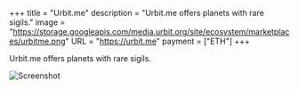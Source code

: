 +++
title = "Urbit.me"
description = "Urbit.me offers planets with rare sigils."
image = "https://storage.googleapis.com/media.urbit.org/site/ecosystem/marketplaces/urbitme.png"
URL = "https://urbit.me"
payment = ["ETH"]
+++

Urbit.me offers planets with rare sigils.

![Screenshot](https://storage.googleapis.com/media.urbit.org/site/ecosystem/marketplaces/urbitme-screenshot.jpg)
